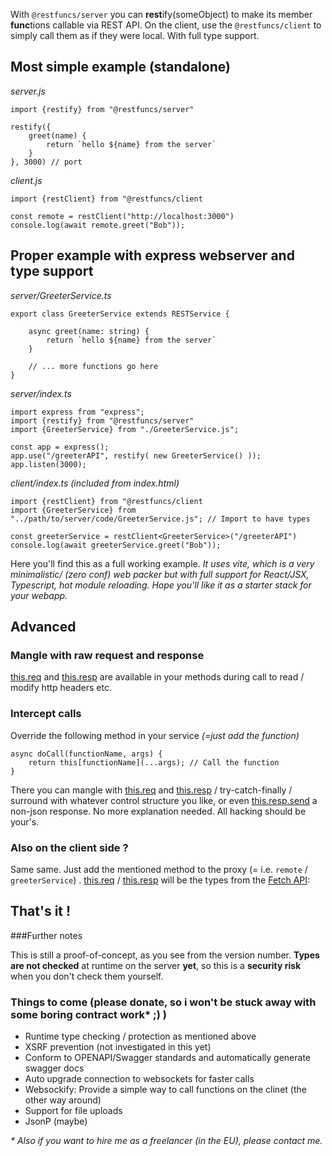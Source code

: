 With `@restfuncs/server` you can **rest**ify(someObject) to make its member **func**tions callable via REST API. 
On the client, use the `@restfuncs/client` to simply call them as if they were local. With full type support.


## Most simple example (standalone)

_server.js_

    import {restify} from "@restfuncs/server"

    restify({
        greet(name) {
            return `hello ${name} from the server`
        }
    }, 3000) // port


_client.js_

    import {restClient} from "@restfuncs/client
    
    const remote = restClient("http://localhost:3000")
    console.log(await remote.greet("Bob"));


## Proper example with express webserver and type support

_server/GreeterService.ts_

    export class GreeterService extends RESTService {

        async greet(name: string) {
            return `hello ${name} from the server`
        }

        // ... more functions go here
    }

_server/index.ts_

    import express from "express";
    import {restify} from "@restfuncs/server"
    import {GreeterService} from "./GreeterService.js";

    const app = express();
    app.use("/greeterAPI", restify( new GreeterService() ));
    app.listen(3000);

_client/index.ts (included from index.html)_

    import {restClient} from "@restfuncs/client
    import {GreeterService} from "../path/to/server/code/GreeterService.js"; // Import to have types
    
    const greeterService = restClient<GreeterService>("/greeterAPI")
    console.log(await greeterService.greet("Bob"));



Here you'll find this as a full working example. _It uses vite, which is a very minimalistic/ (zero conf) web packer but with full support for React/JSX, Typescript, hot module reloading. Hope you'll like it as a starter stack for your webapp._

## Advanced

### Mangle with raw request and response

[this.req](https://expressjs.com/en/4x/api.html#req) and [this.resp](https://expressjs.com/en/4x/api.html#res) are available in your methods during call to read / modify http headers etc.

### Intercept calls

Override the following method in your service _(=just add the function)_

    async doCall(functionName, args) {
        return this[functionName](...args); // Call the function
    }

There you can mangle with [this.req](https://expressjs.com/en/4x/api.html#req) and [this.resp](https://expressjs.com/en/4x/api.html#res)  / try-catch-finally / surround with whatever control structure you like, or even [this.resp.send](https://expressjs.com/en/4x/api.html#res.send) a non-json response. No more explanation needed. All hacking should be your's.

### Also on the client side ?

Same same. Just add the mentioned method to the proxy (= i.e. `remote` / `greeterService`) . [this.req](https://developer.mozilla.org/en-US/docs/Web/API/Request) / [this.resp](https://developer.mozilla.org/en-US/docs/Web/API/response) will be the types from the [Fetch API](https://developer.mozilla.org/en-US/docs/Web/API/Fetch_API):

## That's it !

###Further notes

This is still a proof-of-concept, as you see from the version number. 
**Types are not checked** at runtime on the server **yet**, so this is a **security risk** when you don't check them yourself.

### Things to come (please donate, so i won't be stuck away with some boring contract work* ;) )

- Runtime type checking / protection as mentioned above
- XSRF prevention (not investigated in this yet)
- Conform to OPENAPI/Swagger standards and automatically generate swagger docs
- Auto upgrade connection to websockets for faster calls
- Websockify: Provide a simple way to call functions on the clinet (the other way around)   
- Support for file uploads
- JsonP (maybe)

_* Also if you want to hire me as a freelancer (in the EU), please contact me._